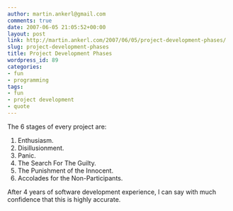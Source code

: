 ```yaml
---
author: martin.ankerl@gmail.com
comments: true
date: 2007-06-05 21:05:52+00:00
layout: post
link: http://martin.ankerl.com/2007/06/05/project-development-phases/
slug: project-development-phases
title: Project Development Phases
wordpress_id: 89
categories:
- fun
- programming
tags:
- fun
- project development
- quote
---
```


The 6 stages of every project are:

1. Enthusiasm.
1. Disillusionment.
1. Panic.
1. The Search For The Guilty.
1. The Punishment of the Innocent.
1. Accolades for the Non-Participants.

After 4 years of software development experience, I can say with much confidence that this is highly accurate.